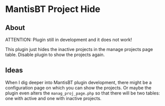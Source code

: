 # MantisBT Project Hide

## About

ATTENTION: Plugin still in development and it does not work!

This plugin just hides the inactive projects in the manage projects page table. Disable plugin to show the projects again.

## Ideas

When I dig deeper into MantisBT plugin development, there might be a configuration page on which you can show the projects. Or maybe the plugin even alters the `manag_proj_page.php` so that there will be two tables: one with active and one with inactive projects.